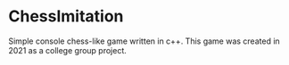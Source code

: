 # ChessImitation
Simple console chess-like game written in c++. This game was created in 2021 as a college group project.
